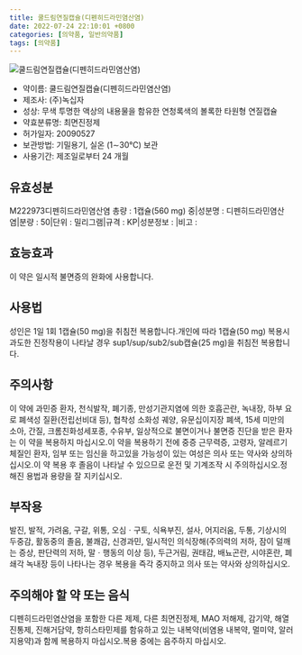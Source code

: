 ```yaml
---
title: 쿨드림연질캡슐(디펜히드라민염산염)
date: 2022-07-24 22:10:01 +0800
categories: [의약품, 일반의약품]
tags: [의약품]
---
```

![쿨드림연질캡슐(디펜히드라민염산염)](https://nedrug.mfds.go.kr/pbp/cmn/itemImageDownload/147426422478000023)

- 약이름: 쿨드림연질캡슐(디펜히드라민염산염)
- 제조사: (주)녹십자
- 성상: 무색 투명한 액상의 내용물을 함유한 연청록색의 볼록한 타원형 연질캡슐
- 약효분류명: 최면진정제
- 허가일자: 20090527
- 보관방법: 기밀용기, 실온 (1∼30℃) 보관
- 사용기간: 제조일로부터 24 개월
## 유효성분
M222973디펜히드라민염산염
총량 : 1캡슐(560 mg) 중|성분명 : 디펜히드라민염산염|분량 : 50|단위 : 밀리그램|규격 : KP|성분정보 : |비고 :
## 효능효과
이 약은 일시적 불면증의 완화에 사용합니다.
## 사용법
성인은 1일 1회 1캡슐(50 mg)을 취침전 복용합니다.개인에 따라 1캡슐(50 mg) 복용시 과도한 진정작용이 나타날 경우 sup1/sup/sub2/sub캡슐(25 mg)을 취침전 복용합니다.
## 주의사항
이 약에 과민증 환자, 천식발작, 폐기종, 만성기관지염에 의한 호흡곤란, 녹내장, 하부 요로 폐색성 질환(전립선비대 등), 협착성 소화성 궤양, 유문십이지장 폐색, 15세 미만의 소아, 간질, 크롬친화성세포종, 수유부, 일상적으로 불면이거나 불면증 진단을 받은 환자는 이 약을 복용하지 마십시오.이 약을 복용하기 전에 중증 근무력증, 고령자, 알레르기 체질인 환자, 임부 또는 임신을 하고있을 가능성이 있는 여성은 의사 또는 약사와 상의하십시오.이 약 복용 후 졸음이 나타날 수 있으므로 운전 및 기계조작 시 주의하십시오.정해진 용법과 용량을 잘 지키십시오.
## 부작용
발진, 발적, 가려움, 구갈, 위통, 오심ㆍ구토, 식욕부진, 설사, 어지러움, 두통, 기상시의 두중감, 활동중의 졸음, 불쾌감, 신경과민, 일시적인 의식장해(주의력의 저하, 잠이 덜깨는 증상, 판단력의 저하, 말ㆍ행동의 이상 등), 두근거림, 권태감, 배뇨곤란, 시야혼란, 폐쇄각 녹내장 등이 나타나는 경우 복용을 즉각 중지하고 의사 또는 약사와 상의하십시오.
## 주의해야 할 약 또는 음식
디펜히드라민염산염을 포함한 다른 제제, 다른 최면진정제, MAO 저해제, 감기약, 해열진통제, 진해거담약, 항히스타민제를 함유하고 있는 내복약(비염용 내복약, 멀미약, 알러지용약)과 함께 복용하지 마십시오.복용 중에는 음주하지 마십시오.
